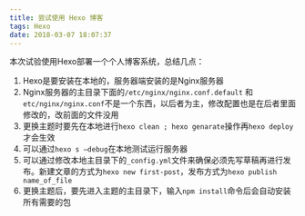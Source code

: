 ```yaml
---
title: 尝试使用 Hexo 博客
tags: Hexo
date: 2018-03-07 18:07:37
---
```


本次试验使用Hexo部署一个个人博客系统，总结几点：

1. Hexo是要安装在本地的，服务器端安装的是Nginx服务器
2. Nginx服务器的主目录下面的`/etc/nginx/nginx.conf.default` 和`etc/nginx/nginx.conf`不是一个东西，以后者为主，修改配置也是在后者里面修改的，改前面的文件没用
3. 更换主题时要先在本地进行`hexo clean ; hexo genarate`操作再`hexo deploy`才会生效
4. 可以通过`hexo s —debug`在本地测试运行服务器
5. 可以通过修改本地主目录下的`_config.yml`文件来确保必须先写草稿再进行发布。新建文章的方式为`hexo new first-post`，发布方式为`hexo publish name_of_file`
6. 更换主题后，要先进入主题的主目录下，输入`npm install`命令后会自动安装所有需要的包